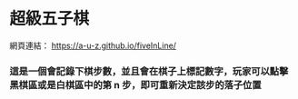# 超級五子棋

網頁連結： https://a-u-z.github.io/fiveInLine/
### 這是一個會記錄下棋步數，並且會在棋子上標記數字，玩家可以點擊黑棋區或是白棋區中的第 n 步，即可重新決定該步的落子位置
